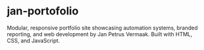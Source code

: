 # jan-portofolio
Modular, responsive portfolio site showcasing automation systems, branded reporting, and web development by Jan Petrus Vermaak. Built with HTML, CSS, and JavaScript.
